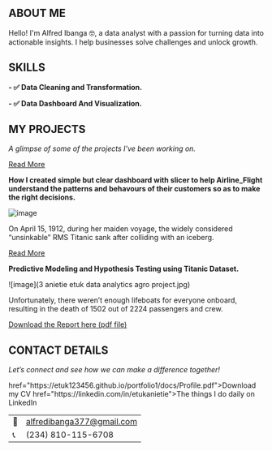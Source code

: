 <!--Section 1: Introduce your self-->
## ABOUT ME

Hello! I'm Alfred Ibanga 🤓, a data analyst with a passion for turning data into actionable insights. I help businesses solve challenges and unlock growth.


<!--Mention your top/relevant skills here - core and soft skills-->
## SKILLS

**- ✅ Data Cleaning and Transformation.** 

**- ✅ Data Dashboard And Visualization.**

<!--Section 2: List 3-4 key projects-->
## MY PROJECTS 

*A glimpse of some of the projects I've been working on.*


[Read More](https://www.linkedin.com/posts/alfred-ibanga-44a29b2b3_my-first-analysis-in-excel-airline-flight-activity-7361419668596625409-s7Kr?utm_source=share&utm_medium=member_desktop&rcm=ACoAAEtTrboBFAI29OLxbSj3C_GuCmvhMgxsUPY)

**How I created simple but clear dashboard with slicer to help Airline_Flight understand the patterns and behavours of their customers so as to make the right decisions.**

![image](Picture11)

On April 15, 1912, during her maiden voyage, the widely considered “unsinkable” RMS Titanic sank after colliding with an iceberg. 

[Read More](https://www.linkedin.com/pulse/predictive-modeling-hypothesis-testing-using-titanic-dataset-anietie/)

**Predictive Modeling and Hypothesis Testing using Titanic Dataset.**

![image](3 anietie etuk data analytics agro project.jpg)

Unfortunately, there weren’t enough lifeboats for everyone onboard, resulting in the death of 1502 out of 2224 passengers and crew. 

<a href="17 How to Present Data to Executives by Anietie Etuk.pdf">Download the Report here (pdf file)</a>


## CONTACT DETAILS

*Let’s connect and see how we can make a difference together!*
<table>
  <tbody>
    <tr>
      <td>📧</td>
      <td><a href="mailto: alfredibanga377@gmail.com">alfredibanga377@gmail.com</a></td>
    </tr>
    <tr>
      <td>📞</td>
      <td>(234) 810-115-6708</td>
  href="https://etuk123456.github.io/portfolio1/docs/Profile.pdf">Download my CV</a></td>
    href="https://linkedin.com/in/etukanietie">The things I do daily on LinkedIn</a></td>

   





